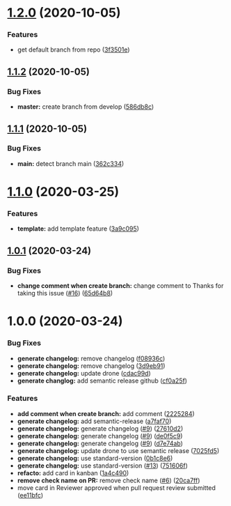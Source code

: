 # [1.2.0](https://github.com/Singebob/bot-projet-mspr/compare/v1.1.2...v1.2.0) (2020-10-05)


### Features

* get default branch from repo ([3f3501e](https://github.com/Singebob/bot-projet-mspr/commit/3f3501e404aad2934302bfbf0ed44551d7d05f6b))

## [1.1.2](https://github.com/Singebob/bot-projet-mspr/compare/v1.1.1...v1.1.2) (2020-10-05)


### Bug Fixes

* **master:** create branch from develop ([586db8c](https://github.com/Singebob/bot-projet-mspr/commit/586db8c001d626e01e40e5664ff311a9ca362503))

## [1.1.1](https://github.com/Singebob/bot-projet-mspr/compare/v1.1.0...v1.1.1) (2020-10-05)


### Bug Fixes

* **main:** detect branch main ([362c334](https://github.com/Singebob/bot-projet-mspr/commit/362c334538a29eff03fe711c08786daee3f69fdf))

# [1.1.0](https://github.com/Singebob/bot-projet-mspr/compare/v1.0.1...v1.1.0) (2020-03-25)


### Features

* **template:** add template feature ([3a9c095](https://github.com/Singebob/bot-projet-mspr/commit/3a9c0954f27f2bbfd8849751de952af490130a93))

## [1.0.1](https://github.com/Singebob/bot-projet-mspr/compare/v1.0.0...v1.0.1) (2020-03-24)


### Bug Fixes

* **change comment when create branch:** change comment to Thanks for taking this issue ([#16](https://github.com/Singebob/bot-projet-mspr/issues/16)) ([65d64b8](https://github.com/Singebob/bot-projet-mspr/commit/65d64b87cc92dcb4fbe0238fcd994855c1a8f2a7))

# 1.0.0 (2020-03-24)


### Bug Fixes

* **generate changelog:** remove changelog ([f08936c](https://github.com/Singebob/bot-projet-mspr/commit/f08936c82ff8d0e702e5b512552507bce9e07cb0))
* **generate changelog:** remove changelog ([3d9eb91](https://github.com/Singebob/bot-projet-mspr/commit/3d9eb912d63072aefa741689da9686f2c16829fb))
* **generate changelog:** update drone ([cdac99d](https://github.com/Singebob/bot-projet-mspr/commit/cdac99df56882784421ab0d7e0cad86b7e49135b))
* **generate changlog:** add semantic release github ([cf0a25f](https://github.com/Singebob/bot-projet-mspr/commit/cf0a25fbc9bae5a62de4eaa56bd8db3b1d8fcbea))


### Features

* **add comment when create branch:** add comment ([2225284](https://github.com/Singebob/bot-projet-mspr/commit/222528454ca98d2d3846e95427b83d6abcef3ed7))
* **generate changelog:** add semantic-release ([a7faf70](https://github.com/Singebob/bot-projet-mspr/commit/a7faf70671df24a69124b7cf6a8a810b27eb9204))
* **generate changelog:** generate changelog ([#9](https://github.com/Singebob/bot-projet-mspr/issues/9)) ([27610d2](https://github.com/Singebob/bot-projet-mspr/commit/27610d26fc69d2caa20b73cecf486f0d814dc8f2))
* **generate changelog:** generate changelog ([#9](https://github.com/Singebob/bot-projet-mspr/issues/9)) ([de0f5c9](https://github.com/Singebob/bot-projet-mspr/commit/de0f5c9de943df34788390885b67a93efa353fa7))
* **generate changelog:** generate changelog ([#9](https://github.com/Singebob/bot-projet-mspr/issues/9)) ([d7e74ab](https://github.com/Singebob/bot-projet-mspr/commit/d7e74ab63ae08809c9a59375cb6013cc78d6ac38))
* **generate changelog:** update drone to use semantic release ([7025fd5](https://github.com/Singebob/bot-projet-mspr/commit/7025fd5d6df451ebc2cd9982bd4e32b2f82d3421))
* **generate changelog:** use standard-version ([0b1c8e6](https://github.com/Singebob/bot-projet-mspr/commit/0b1c8e6dbfa06f1b5ea110bdec4c8e5edb8abb4b))
* **generate changelog:** use standard-version ([#13](https://github.com/Singebob/bot-projet-mspr/issues/13)) ([751606f](https://github.com/Singebob/bot-projet-mspr/commit/751606f2aa3f38fb83eda8de96e46165a8f1c09a))
* **refacto:** add card in kanban ([1a4c490](https://github.com/Singebob/bot-projet-mspr/commit/1a4c490473c49563904610134cde1f570bbc18ca))
* **remove check name on PR:** remove check name ([#6](https://github.com/Singebob/bot-projet-mspr/issues/6)) ([20ca7ff](https://github.com/Singebob/bot-projet-mspr/commit/20ca7ff3138d0449230cbc04884dcb5137b3f671))
* move card in Reviewer approved when pull request review submitted ([ee11bfc](https://github.com/Singebob/bot-projet-mspr/commit/ee11bfcbf402a01d7cb54c7c4bcc78a9d298880e))
